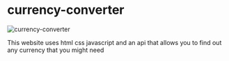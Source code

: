 # currency-converter

![currency-converter](https://user-images.githubusercontent.com/97071278/210927568-a7a30482-a9e6-4c54-ab8e-3c5352178889.png)

This website uses html css javascript and an api that allows you to find out any currency that you might need
